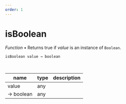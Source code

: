 ```yaml
---
order: 1
---
```

# isBoolean

_Function_ &bull; Returns true if _value_ is an instance of `Boolean`.

<pre><code>isBoolean value &rarr; boolean</code></pre>
<br>

| name | type | description |
|------|------|-------------|
|value|any||
|&rarr; boolean|any||



